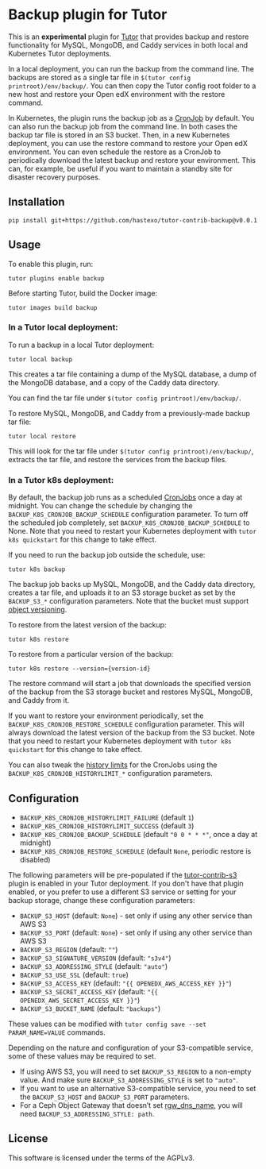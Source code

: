 # Backup plugin for Tutor

This is an **experimental** plugin for
[Tutor](https://docs.tutor.overhang.io) that provides backup and restore 
functionality for MySQL, MongoDB, and Caddy services in both local and 
Kubernetes Tutor deployments.

In a local deployment, you can run the backup from the command line. 
The backups are stored as a single tar file in
`$(tutor config printroot)/env/backup/`. You can then copy the Tutor config root
folder to a new host and restore your Open edX environment with the restore 
command.

In Kubernetes, the plugin runs the backup job as a 
[CronJob](https://kubernetes.io/docs/concepts/workloads/controllers/cron-jobs/) 
by default. You can also run the backup job from the command line.
In both cases the backup tar file is stored in an S3 bucket.
Then, in a new Kubernetes deployment, you can use the restore command to 
restore your Open edX environment. 
You can even schedule the restore as a CronJob to
periodically download the latest backup and restore your environment. This 
can, for example, be useful if you want to maintain a standby site for 
disaster recovery purposes.

## Installation

    pip install git+https://github.com/hastexo/tutor-contrib-backup@v0.0.1

## Usage

To enable this plugin, run:

    tutor plugins enable backup

Before starting Tutor, build the Docker image:

    tutor images build backup

### In a Tutor local deployment:

To run a backup in a local Tutor deployment:

    tutor local backup

This creates a tar file containing a dump of the MySQL database,
a dump of the MongoDB database, and a copy of the Caddy data directory.

You can find the tar file under `$(tutor config printroot)/env/backup/`.

To restore MySQL, MongoDB, and Caddy from a previously-made backup tar file:

    tutor local restore

This will look for the tar file under `$(tutor config printroot)/env/backup/`,
extracts the tar file, and restore the services from the backup files.

### In a Tutor k8s deployment:

By default, the backup job runs as a scheduled 
[CronJobs](https://kubernetes.io/docs/concepts/workloads/controllers/cron-jobs/)
once a day at midnight. You can change the schedule by changing the 
`BACKUP_K8S_CRONJOB_BACKUP_SCHEDULE` configuration parameter. To turn off 
the scheduled job completely, set `BACKUP_K8S_CRONJOB_BACKUP_SCHEDULE` to None. 
Note that you need to restart your Kubernetes deployment with 
`tutor k8s quickstart` for this change to take effect.

If you need to run the backup job outside the schedule, use:

    tutor k8s backup

The backup job backs up MySQL, MongoDB, and the Caddy data directory, 
creates a tar file, and uploads it to an S3 storage bucket as set by 
the `BACKUP_S3_*` configuration parameters. Note that the bucket must support 
[object versioning](https://docs.aws.amazon.com/AmazonS3/latest/userguide/Versioning.html).


To restore from the latest version of the backup:

    tutor k8s restore

To restore from a particular version of the backup:

    tutor k8s restore --version={version-id}

The restore command will start a job that downloads the specified version of 
the backup from the S3 storage bucket and restores MySQL, MongoDB, and Caddy 
from it.

If you want to restore your environment periodically, set the 
`BACKUP_K8S_CRONJOB_RESTORE_SCHEDULE` configuration parameter. This will always 
download the latest version of the backup from the S3 bucket. Note that you 
need to restart your Kubernetes deployment with `tutor k8s quickstart` for this 
change to take effect.

You can also tweak the [history
limits](https://kubernetes.io/docs/tasks/job/automated-tasks-with-cron-jobs/#jobs-history-limits)
for the CronJobs using the `BACKUP_K8S_CRONJOB_HISTORYLIMIT_*` configuration 
parameters.

Configuration
-------------

* `BACKUP_K8S_CRONJOB_HISTORYLIMIT_FAILURE` (default `1`)
* `BACKUP_K8S_CRONJOB_HISTORYLIMIT_SUCCESS` (default `3`)
* `BACKUP_K8S_CRONJOB_BACKUP_SCHEDULE` (default `"0 0 * * *"`, once a day at 
  midnight)
* `BACKUP_K8S_CRONJOB_RESTORE_SCHEDULE` (default `None`, periodic restore is 
  disabled)

The following parameters will be pre-populated if the 
[tutor-contrib-s3](https://github.com/hastexo/tutor-contrib-s3) 
plugin is enabled in your Tutor deployment. If you don't have that 
plugin enabled, or you prefer to use a different S3 service or setting for 
your backup storage, change these configuration parameters:

* `BACKUP_S3_HOST` (default: `None`) - set only if using any other service than AWS S3
* `BACKUP_S3_PORT` (default: `None`) - set only if using any other service than AWS S3
* `BACKUP_S3_REGION` (default: `""`)
* `BACKUP_S3_SIGNATURE_VERSION` (default: `"s3v4"`)
* `BACKUP_S3_ADDRESSING_STYLE` (default: `"auto"`)
* `BACKUP_S3_USE_SSL` (default: `true`)
* `BACKUP_S3_ACCESS_KEY` (default: `"{{ OPENEDX_AWS_ACCESS_KEY }}"`)
* `BACKUP_S3_SECRET_ACCESS_KEY` (default: `"{{ OPENEDX_AWS_SECRET_ACCESS_KEY }}"`)
* `BACKUP_S3_BUCKET_NAME` (default: `"backups"`)

These values can be modified with `tutor config save --set
PARAM_NAME=VALUE` commands.

Depending on the nature and configuration of your S3-compatible
service, some of these values may be required to set.

* If using AWS S3, you will need to set `BACKUP_S3_REGION` to a non-empty value. 
  And make sure `BACKUP_S3_ADDRESSING_STYLE` is set to `"auto"`.
* If you want to use an alternative S3-compatible service, you need to set the 
  `BACKUP_S3_HOST` and `BACKUP_S3_PORT` parameters.
* For a Ceph Object Gateway that doesn’t set
  [rgw_dns_name](https://docs.ceph.com/en/latest/radosgw/config-ref/#confval-rgw_dns_name),
  you will need `BACKUP_S3_ADDRESSING_STYLE: path`.

## License

This software is licensed under the terms of the AGPLv3.
